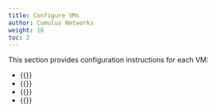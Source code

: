 ```yaml
---
title: Configure VMs
author: Cumulus Networks
weight: 16
toc: 2
---
```

This section provides configuration instructions for each VM:

- {{<link url="VMware-vSphere-ESXi" text="VMware vSphere ESXi">}}
- {{<link url="VirtualBox" text="VirtualBox">}}
- {{<link url="Libvirt-and-KVM-QEMU" text="Libvirt and KVM - QEMU">}}
- {{<link url="ONIE-Virtual-Machine" text="ONIE Virtual Machine">}}
